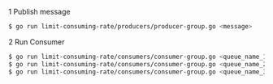 1 Publish message
```sh
$ go run limit-consuming-rate/producers/producer-group.go <message>
```

2 Run Consumer

```sh
$ go run limit-consuming-rate/consumers/consumer-group.go <queue_name_1>
$ go run limit-consuming-rate/consumers/consumer-group.go <queue_name_2>
$ go run limit-consuming-rate/consumers/consumer-group.go <queue_name_3>
```
